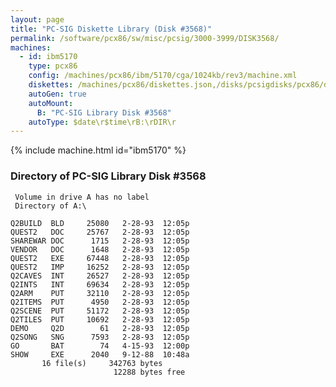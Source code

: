 ```yaml
---
layout: page
title: "PC-SIG Diskette Library (Disk #3568)"
permalink: /software/pcx86/sw/misc/pcsig/3000-3999/DISK3568/
machines:
  - id: ibm5170
    type: pcx86
    config: /machines/pcx86/ibm/5170/cga/1024kb/rev3/machine.xml
    diskettes: /machines/pcx86/diskettes.json,/disks/pcsigdisks/pcx86/diskettes.json
    autoGen: true
    autoMount:
      B: "PC-SIG Library Disk #3568"
    autoType: $date\r$time\rB:\rDIR\r
---
```


{% include machine.html id="ibm5170" %}

### Directory of PC-SIG Library Disk #3568

     Volume in drive A has no label
     Directory of A:\

    Q2BUILD  BLD     25080   2-28-93  12:05p
    QUEST2   DOC     25767   2-28-93  12:05p
    SHAREWAR DOC      1715   2-28-93  12:05p
    VENDOR   DOC      1648   2-28-93  12:05p
    QUEST2   EXE     67448   2-28-93  12:05p
    QUEST2   IMP     16252   2-28-93  12:05p
    Q2CAVES  INT     26527   2-28-93  12:05p
    Q2INTS   INT     69634   2-28-93  12:05p
    Q2ARM    PUT     32110   2-28-93  12:05p
    Q2ITEMS  PUT      4950   2-28-93  12:05p
    Q2SCENE  PUT     51172   2-28-93  12:05p
    Q2TILES  PUT     10692   2-28-93  12:05p
    DEMO     Q2D        61   2-28-93  12:05p
    Q2SONG   SNG      7593   2-28-93  12:05p
    GO       BAT        74   4-15-93  12:00p
    SHOW     EXE      2040   9-12-88  10:48a
           16 file(s)     342763 bytes
                           12288 bytes free
